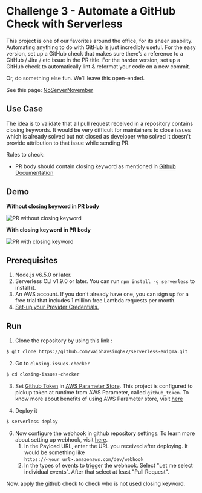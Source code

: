 # Challenge 3 - Automate a GitHub Check with Serverless

This project is one of our favorites around the office, for its sheer usability. Automating anything to do with GitHub is just incredibly useful. For the easy version, set up a GitHub check that makes sure there’s a reference to a GitHub / Jira / etc issue in the PR title. For the harder version, set up a GitHub check to automatically lint & reformat your code on a new commit.

Or, do something else fun. We’ll leave this open-ended.

See this page: [NoServerNovember](https://serverless.com/blog/no-server-november-challenge/)

## Use Case

The idea is to validate that all pull request received in a repository contains closing keywords. It would be very difficult for maintainers to close issues which is already solved but not closed as developer who solved it doesn't provide attribution to that issue while sending PR.

Rules to check:

- PR body should contain closing keyword as mentioned in [Github Documentation](https://help.github.com/articles/closing-issues-using-keywords/)

## Demo

**Without closing keyword in PR body**

![PR without closing keyword](https://github.com/vaibhavsingh97/serverless-enigma/blob/master/closing-issues-checker/demo/demo1.png)

**With closing keyword in PR body**

![PR with closing keyword](https://github.com/vaibhavsingh97/serverless-enigma/blob/master/closing-issues-checker/demo/demo2.png)

## Prerequisites

1. Node.js v6.5.0 or later.
2. Serverless CLI v1.9.0 or later. You can run `npm install -g serverless` to install it.
3. An AWS account. If you don't already have one, you can sign up for a free trial that includes 1 million free Lambda requests per month.
4. [Set-up your Provider Credentials.](https://serverless.com/framework/docs/providers/aws/guide/credentials/)

## Run

1. Clone the repository by using this link :

```bash
$ git clone https://github.com/vaibhavsingh97/serverless-enigma.git
```

2. Go to `closing-issues-checker`

```bash
$ cd closing-issues-checker
```

3. Set [Github Token](https://help.github.com/articles/creating-a-personal-access-token-for-the-command-line/) in [AWS Parameter Store](https://docs.aws.amazon.com/systems-manager/latest/userguide/systems-manager-paramstore.html). This project is configured to pickup token at runtime from AWS Parameter, called `github_token`. To know more about benefits of using AWS Parameter store, visit [here](https://serverless.com/blog/serverless-secrets-api-keys/)

4. Deploy it

```bash
$ serverless deploy
```

6. Now configure the webhook in github repository settings. To learn more about setting up webhook, visit [here](https://developer.github.com/webhooks/creating/#setting-up-a-webhook).
   1. In the Payload URL, enter the URL you received after deploying. It would be something like `https://<your_url>.amazonaws.com/dev/webhook`
   2. In the types of events to trigger the webhook. Select "Let me select individual events". After that select at least "Pull Request".

Now, apply the github check to check who is not used closing keyword.
